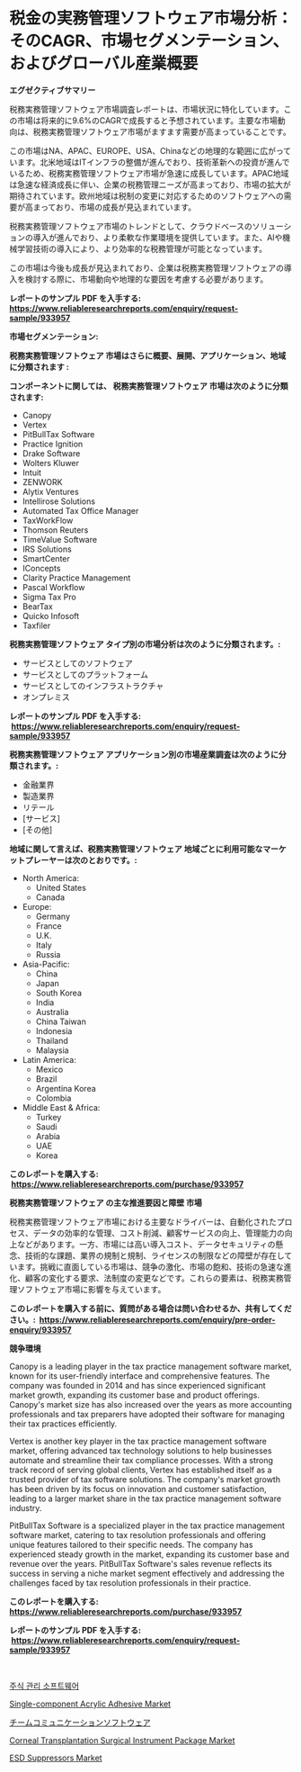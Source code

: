 <p><h1>税金の実務管理ソフトウェア市場分析：そのCAGR、市場セグメンテーション、およびグローバル産業概要</h1></p><p><strong>エグゼクティブサマリー</strong></p>
<p><p>税務実務管理ソフトウェア市場調査レポートは、市場状況に特化しています。この市場は将来的に9.6%のCAGRで成長すると予想されています。主要な市場動向は、税務実務管理ソフトウェア市場がますます需要が高まっていることです。</p><p>この市場はNA、APAC、EUROPE、USA、Chinaなどの地理的な範囲に広がっています。北米地域はITインフラの整備が進んでおり、技術革新への投資が進んでいるため、税務実務管理ソフトウェア市場が急速に成長しています。APAC地域は急速な経済成長に伴い、企業の税務管理ニーズが高まっており、市場の拡大が期待されています。欧州地域は税制の変更に対応するためのソフトウェアへの需要が高まっており、市場の成長が見込まれています。</p><p>税務実務管理ソフトウェア市場のトレンドとして、クラウドベースのソリューションの導入が進んでおり、より柔軟な作業環境を提供しています。また、AIや機械学習技術の導入により、より効率的な税務管理が可能となっています。</p><p>この市場は今後も成長が見込まれており、企業は税務実務管理ソフトウェアの導入を検討する際に、市場動向や地理的な要因を考慮する必要があります。</p></p>
<p><strong>レポートのサンプル PDF を入手する: <a href="https://www.reliableresearchreports.com/enquiry/request-sample/933957">https://www.reliableresearchreports.com/enquiry/request-sample/933957</a></strong></p>
<p><strong>市場セグメンテーション:</strong></p>
<p><strong> 税務実務管理ソフトウェア 市場はさらに概要、展開、アプリケーション、地域に分類されます :</strong></p>
<p><strong>コンポーネントに関しては、 税務実務管理ソフトウェア 市場は次のように分類されます: &nbsp;</strong></p>
<p><ul><li>Canopy</li><li>Vertex</li><li>PitBullTax Software</li><li>Practice Ignition</li><li>Drake Software</li><li>Wolters Kluwer</li><li>Intuit</li><li>ZENWORK</li><li>Alytix Ventures</li><li>Intellirose Solutions</li><li>Automated Tax Office Manager</li><li>TaxWorkFlow</li><li>Thomson Reuters</li><li>TimeValue Software</li><li>IRS Solutions</li><li>SmartCenter</li><li>IConcepts</li><li>Clarity Practice Management</li><li>Pascal Workflow</li><li>Sigma Tax Pro</li><li>BearTax</li><li>Quicko Infosoft</li><li>Taxfiler</li></ul></p>
<p><strong> 税務実務管理ソフトウェア タイプ別の市場分析は次のように分類されます。:</strong></p>
<p><ul><li>サービスとしてのソフトウェア</li><li>サービスとしてのプラットフォーム</li><li>サービスとしてのインフラストラクチャ</li><li>オンプレミス</li></ul></p>
<p><strong>レポートのサンプル PDF を入手する: &nbsp;<a href="https://www.reliableresearchreports.com/enquiry/request-sample/933957">https://www.reliableresearchreports.com/enquiry/request-sample/933957</a></strong></p>
<p><strong> 税務実務管理ソフトウェア アプリケーション別の市場産業調査は次のように分類されます。:</strong></p>
<p><ul><li>金融業界</li><li>製造業界</li><li>リテール</li><li>[サービス]</li><li>[その他]</li></ul></p>
<p><strong>地域に関して言えば、税務実務管理ソフトウェア 地域ごとに利用可能なマーケットプレーヤーは次のとおりです。:</strong></p>
<p><ul>
    <li>
        North America:
        <ul>
            <li>United States</li>
            <li>Canada</li>
        </ul>
    </li>
    <li>
        Europe:
        <ul>
            <li>Germany</li>
            <li>France</li>
            <li>U.K.</li>
            <li>Italy</li>
            <li>Russia</li>
        </ul>
    </li>
    <li>
        Asia-Pacific:
        <ul>
            <li>China</li>
            <li>Japan</li>
            <li>South Korea</li>
            <li>India</li>
            <li>Australia</li>
            <li>China Taiwan</li>
            <li>Indonesia</li>
            <li>Thailand</li>
            <li>Malaysia</li>
        </ul>
    </li>
    <li>
        Latin America:
        <ul>
            <li>Mexico</li>
            <li>Brazil</li>
            <li>Argentina Korea</li>
            <li>Colombia</li>
        </ul>
    </li>
    <li>
        Middle East & Africa:
        <ul>
            <li>Turkey</li>
            <li>Saudi</li>
            <li>Arabia</li>
            <li>UAE</li>
            <li>Korea</li>
        </ul>
    </li>
    </ul></p>
<p><strong>このレポートを購入する: &nbsp;<a href="https://www.reliableresearchreports.com/purchase/933957">https://www.reliableresearchreports.com/purchase/933957</a></strong></p>
<p><strong>税務実務管理ソフトウェア の主な推進要因と障壁 市場</strong></p>
<p><p>税務実務管理ソフトウェア市場における主要なドライバーは、自動化されたプロセス、データの効率的な管理、コスト削減、顧客サービスの向上、管理能力の向上などがあります。一方、市場には高い導入コスト、データセキュリティの懸念、技術的な課題、業界の規制と規制、ライセンスの制限などの障壁が存在しています。挑戦に直面している市場は、競争の激化、市場の飽和、技術の急速な進化、顧客の変化する要求、法制度の変更などです。これらの要素は、税務実務管理ソフトウェア市場に影響を与えています。</p></p>
<p><strong>このレポートを購入する前に、質問がある場合は問い合わせるか、共有してください。:&nbsp; <a href="https://www.reliableresearchreports.com/enquiry/pre-order-enquiry/933957">https://www.reliableresearchreports.com/enquiry/pre-order-enquiry/933957</a></strong></p>
<p><strong>競争環境</strong></p>
<p><p>Canopy is a leading player in the tax practice management software market, known for its user-friendly interface and comprehensive features. The company was founded in 2014 and has since experienced significant market growth, expanding its customer base and product offerings. Canopy's market size has also increased over the years as more accounting professionals and tax preparers have adopted their software for managing their tax practices efficiently.</p><p>Vertex is another key player in the tax practice management software market, offering advanced tax technology solutions to help businesses automate and streamline their tax compliance processes. With a strong track record of serving global clients, Vertex has established itself as a trusted provider of tax software solutions. The company's market growth has been driven by its focus on innovation and customer satisfaction, leading to a larger market share in the tax practice management software industry.</p><p>PitBullTax Software is a specialized player in the tax practice management software market, catering to tax resolution professionals and offering unique features tailored to their specific needs. The company has experienced steady growth in the market, expanding its customer base and revenue over the years. PitBullTax Software's sales revenue reflects its success in serving a niche market segment effectively and addressing the challenges faced by tax resolution professionals in their practice.</p></p>
<p><strong>このレポートを購入する: &nbsp; <a href="https://www.reliableresearchreports.com/purchase/933957">https://www.reliableresearchreports.com/purchase/933957</a></strong></p>
<p><strong>レポートのサンプル PDF を入手する: &nbsp;<a href="https://www.reliableresearchreports.com/enquiry/request-sample/933957">https://www.reliableresearchreports.com/enquiry/request-sample/933957</a></strong><strong></strong></p>
<p>&nbsp;</p>
<p><p><a href="https://github.com/lzrvbyqzftro57/Market-Research-Report-List-1/blob/main/1557369184238.md">주식 관리 소프트웨어</a></p><p><a href="https://github.com/RoccoManning/Market-Research-Report-List-3/blob/main/single-component-acrylic-adhesive-market.md">Single-component Acrylic Adhesive Market</a></p><p><a href="https://github.com/oqxogxyvqe90775/Market-Research-Report-List-1/blob/main/1899263184217.md">チームコミュニケーションソフトウェア</a></p><p><a href="https://five-trouble-98a.notion.site/Corneal-Transplantation-Surgical-Instrument-Package-Market-Provides-Detailed-Segmentation-of-this-Ma-62caaa4d68a942e68b2ae0750cb31bc2">Corneal Transplantation Surgical Instrument Package Market</a></p><p><a href="https://view.publitas.com/reportprime-1/esd-suppressors-market-size-global-industry-overview-market-segmentation-and-forecast-2024-to-2031/">ESD Suppressors Market</a></p></p>